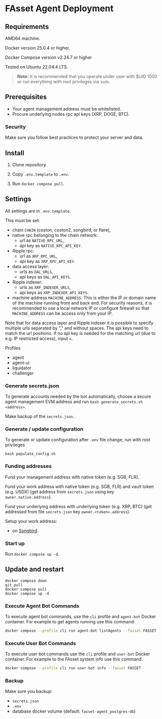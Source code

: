 # FAsset Agent Deployment

## Requirements
AMD64 machine.

Docker version 25.0.4 or higher.

Docker Compose version v2.24.7 or higher

Tested on Ubuntu 22.04.4 LTS.

> **Note:** It is recommended that you operate under user with $UID 1000 or run everything with root privileges via `sudo`.

## Prerequisites

- Your agent management address must be whitelisted.
- Procure underlying nodes rpc api keys (XRP, DOGE, BTC).

### Security

Make sure you follow best practices to protect your server and data.

## Install

1. Clone repository.

2. Copy `.env.template` to `.env`.

3. Run `docker compose pull`.

## Settings

All settings are in `.env.template`.

This must be set:
- chain `CHAIN` (coston, coston2, songbird, or flare),
- native rpc belonging to the chain network:
    - url as `NATIVE_RPC_URL`,
    - api key as `NATIVE_RPC_API_KEY`.
- Ripple rpc:
    - url as `XRP_RPC_URL`,
    - api key as `XRP_RPC_API_KEY`.
- data access layer:
    - urls as `DAL_URLS`,
    - api keys as `DAL_API_KEYS`.
- Ripple indexer:
    - urls as `XRP_INDEXER_URLS`,
    - api keys as `XRP_INDEXER_API_KEYS`.
- machine address `MACHINE_ADDRESS`. This is either the IP or domain name of the machine running front and back end. For security reasons, it is recommended to use a local network IP or configure firewall so that `MACHINE_ADDRESS` can be access only from your IP.

Note that for data access layer and Ripple indexer it is possible to specify multiple urls separated by "," and without spaces. The api keys need to match the url positions. If no api key is needed for the matching url (due to e.g. IP restricted access), input `x`.

Profiles
- agent
- agent-ui
- liquidator
- challenger

### Generate secrets.json

To generate accounts needed by the bot automatically, choose a secure agent management EVM address and run `bash generate_secrets.sh <address>`.

Make backup of the `secrets.json`.

### Generate / update configuration

To generate or update configuration after `.env` file change, run with root privileges
```
bash populate_config.sh
```

### Funding addresses

Fund your management address with native token (e.g. SGB, FLR).

Fund your work address with native token (e.g. SGB, FLR) and vault token (e.g. USDX) (get address from `secrets.json` using key `owner.native.address`).

Fund your underlying address with underlying token (e.g. XRP, BTC) (get addressed from file `secrets.json` key `owner.<token>.address`).

Setup your work address:
- on [Songbird](https://songbird-explorer.flare.network/address/0xa7f5d3C81f55f2b072FB62a0D4A03317BFd1a3c0/write-contract#address-tabs).

### Start up

Run `docker compose up -d`.

## Update and restart
```
docker compose down
git pull
docker compose pull
docker compose up -d
```

### Execute Agent Bot Commands

To execute agent bot commands, use the `cli` profile and `agent-bot` Docker container.
For example to get agents running use this command:

```bash
docker compose --profile cli run agent-bot listAgents --fasset FASSET
```

### Execute User Bot Commands

To execute user bot commands use the `cli` profile and `user-bot` Docker container.
For example to the FAsset system info use this command:

```bash
docker compose --profile cli run user-bot info --fasset FASSET
```

### Backup

Make sure you backup:
- `secrets.json`
- `.env`
-  database docker volume (default: `fasset-agent_postgres-db`)